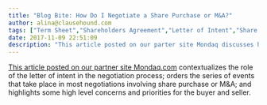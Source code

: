 ```yaml
---
title: "Blog Bite: How Do I Negotiate a Share Purchase or M&A?"
author: alina@clausehound.com
tags: ["Term Sheet","Shareholders Agreement","Letter of Intent","Share Purchase Agreement","Blog Bites","Mondaq"]
date: 2017-11-09 22:51:09
description: "This article posted on our parter site Mondaq discusses how to negotiate a Share Purchase or M&A."
---
```


[This article posted on our partner site Mondaq.com](http://www.mondaq.com/canada/x/412242/Contract+Law/Negotiating+the+Deal) contextualizes the role of the letter of intent in the negotiation process; orders the series of events that take place in most negotiations involving share purchase or M&A; and highlights some high level concerns and priorities for the buyer and seller.
